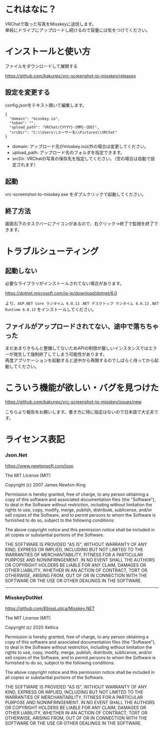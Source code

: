 # これはなに？

VRChatで取った写真をMisskeyに送信します。  
単純にドライブにアップロードし続けるので容量には気をつけてください。

# インストールと使い方

ファイルをダウンロードして展開する

https://github.com/kakunpc/vrc-screenshot-to-misskey/releases

## 設定を変更する

config.jsonをテキスト開いて編集します。

```
{
  "domain": "misskey.io",
  "token": "",
  "upload_path": "VRChat/{YYYY}-{MM}-{DD}",
  "srcDir": "C:\\Users\\ユーザー名\\Pictures\\VRChat"
}
```

- domain: アップロード先がmisskey.io以外の場合は変更してください。
- upload_path: アップロード先のフォルダを指定できます。
- srcDir: VRChatの写真の保存先を指定してください。（空の場合は自動で設定されます）

## 起動

vrc-screenshot-to-misskey.exe をダブルクリックで起動してください。

## 終了方法

画面右下のタスクバーにアイコンがあるので、右クリック→終了で監視を終了できます。

# トラブルシューティング

## 起動しない

必要なライブラリがインストールされてない場合があります。  

https://dotnet.microsoft.com/ja-jp/download/dotnet/6.0

より、`ASP.NET Core ランタイム 6.0.13` `.NET デスクトップ ランタイム 6.0.13` `.NET Runtime 6.0.13` をインストールしてください。

## ファイルがアップロードされてない、途中で落ちちゃった

まだあまりきちんと整備してないためAPIの制限が厳しいインスタンスではエラーが発生して強制終了してしまう可能性があります。  
再度アプリケーションを起動すると途中から再開するのでしばらく待ってから起動してください。

# こういう機能が欲しい・バグを見つけた

https://github.com/kakunpc/vrc-screenshot-to-misskey/issues/new

こちらより報告をお願いします。書き方に特に指定はないので日本語で大丈夫です。


# ライセンス表記

### Json.Net

https://www.newtonsoft.com/json

The MIT License (MIT)

Copyright (c) 2007 James Newton-King

Permission is hereby granted, free of charge, to any person obtaining a copy of
this software and associated documentation files (the "Software"), to deal in
the Software without restriction, including without limitation the rights to
use, copy, modify, merge, publish, distribute, sublicense, and/or sell copies of
the Software, and to permit persons to whom the Software is furnished to do so,
subject to the following conditions:

The above copyright notice and this permission notice shall be included in all
copies or substantial portions of the Software.

THE SOFTWARE IS PROVIDED "AS IS", WITHOUT WARRANTY OF ANY KIND, EXPRESS OR
IMPLIED, INCLUDING BUT NOT LIMITED TO THE WARRANTIES OF MERCHANTABILITY, FITNESS
FOR A PARTICULAR PURPOSE AND NONINFRINGEMENT. IN NO EVENT SHALL THE AUTHORS OR
COPYRIGHT HOLDERS BE LIABLE FOR ANY CLAIM, DAMAGES OR OTHER LIABILITY, WHETHER
IN AN ACTION OF CONTRACT, TORT OR OTHERWISE, ARISING FROM, OUT OF OR IN
CONNECTION WITH THE SOFTWARE OR THE USE OR OTHER DEALINGS IN THE SOFTWARE.


--------------------------------------------------------------------

### MisskeyDotNet

https://github.com/EbiseLutica/Misskey.NET

The MIT License (MIT)

Copyright (c) 2020 Xeltica

Permission is hereby granted, free of charge, to any person obtaining a copy
of this software and associated documentation files (the "Software"), to deal
in the Software without restriction, including without limitation the rights
to use, copy, modify, merge, publish, distribute, sublicense, and/or sell
copies of the Software, and to permit persons to whom the Software is
furnished to do so, subject to the following conditions:

The above copyright notice and this permission notice shall be included in
all copies or substantial portions of the Software.

THE SOFTWARE IS PROVIDED "AS IS", WITHOUT WARRANTY OF ANY KIND, EXPRESS OR
IMPLIED, INCLUDING BUT NOT LIMITED TO THE WARRANTIES OF MERCHANTABILITY,
FITNESS FOR A PARTICULAR PURPOSE AND NONINFRINGEMENT. IN NO EVENT SHALL THE
AUTHORS OR COPYRIGHT HOLDERS BE LIABLE FOR ANY CLAIM, DAMAGES OR OTHER
LIABILITY, WHETHER IN AN ACTION OF CONTRACT, TORT OR OTHERWISE, ARISING FROM,
OUT OF OR IN CONNECTION WITH THE SOFTWARE OR THE USE OR OTHER DEALINGS IN
THE SOFTWARE.
